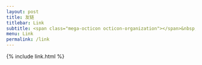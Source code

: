 ```yaml
---
layout: post
title: 友链
titlebar: Link
subtitle: <span class="mega-octicon octicon-organization"></span>&nbsp;&nbsp;
menu: Link
permalink: /link
---
```



{% include link.html %}